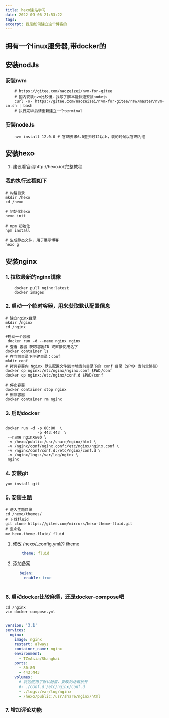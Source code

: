 ```yaml
---
title: hexo建站学习
date: 2022-09-06 21:53:22
tags:
excerpt: 我是如何建立这个博客的
---
```

## 拥有一个linux服务器,带docker的
## 安装nodJs
### 安装nvm
``` shell
    # https://gitee.com/naozeizei/nvm-for-gitee
    # 国内安装nvm比较慢，我写了脚本能快速安装nodejs
    curl -o- https://gitee.com/naozeizei/nvm-for-gitee/raw/master/nvm-cn.sh | bash
    # 执行完毕后请重新建立一个terminal 
```
### 安装nodeJs
``` shell
    nvm install 12.0.0 # 官网要求6.0至少时12以上，装的时候以官网为准
```

## 安装hexo
1. 建议看官网http://hexo.io/完整教程
### 我的执行过程如下
``` shell 
# 构建目录
mkdir /hexo
cd /hexo 

# 初始化hexo
hexo init 

# npm 初始化
npm install 

# 生成静态文件，用于展示博客
hexo g
```

## 安装nginx
### 1. 拉取最新的nginx镜像
``` shell 
    docker pull nginx:latest
    docker images 
```
### 2. 启动一个临时容器，用来获取默认配置信息
``` shell 
# 建立nginx目录
mkdir /nginx
cd /nginx

#启动一个容器
 docker run -d --name nginx nginx
# 查看 容器 获取容器ID 或直接使用名字
docker container ls
# 在当前目录下创建目录：conf 
mkdir conf
# 拷贝容器内 Nginx 默认配置文件到本地当前目录下的 conf 目录（$PWD 当前全路径）
docker cp nginx:/etc/nginx/nginx.conf $PWD/conf
docker cp nginx:/etc/nginx/conf.d $PWD/conf

# 停止容器
docker container stop nginx
# 删除容器
docker container rm nginx

```

### 3. 启动docker
``` shell 

docker run -d -p 80:80  \
              -p 443:443  \
 --name nginxweb \
 -v /hexo/public:/usr/share/nginx/html \
 -v /nginx/conf/nginx.conf:/etc/nginx/nginx.conf \
 -v /nginx/conf/conf.d:/etc/nginx/conf.d \
 -v /nginx/logs:/var/log/nginx \
 nginx

```


### 4. 安装git 
``` shell
yum install git 

```

### 5. 安装主题
``` shell
# 进入主题目录
cd /hexo/themes/
# 下载fluid
git clone https://gitee.com/mirrors/hexo-theme-fluid.git
# 重命名
mv hexo-theme-fluid/ fluid

```
1. 修改 /hexo/_config.yml的 theme
    ``` yml
        theme: fluid
    ```
2. 添加备案
   ``` yml
	  beian:
	    enable: true
	    
   ```

### 6.  启动docker比较麻烦，还是docker-compose吧
``` shell 
cd /nginx
vim docker-compose.yml
```
``` yml 

version: '3.1'
services:
  nginx:
    image: nginx
    restart: always
    container_name: nginx
    environment:
      - TZ=Asia/Shanghai
    ports:
      - 80:80
      - 443:443
    volumes:
      # 我这使用了默认配置，要改的话再放开
      #- ./conf.d:/etc/nginx/conf.d 
      - ./logs:/var/log/nginx
      - /hexo/public:/usr/share/nginx/html

```

### 7. 增加评论功能
